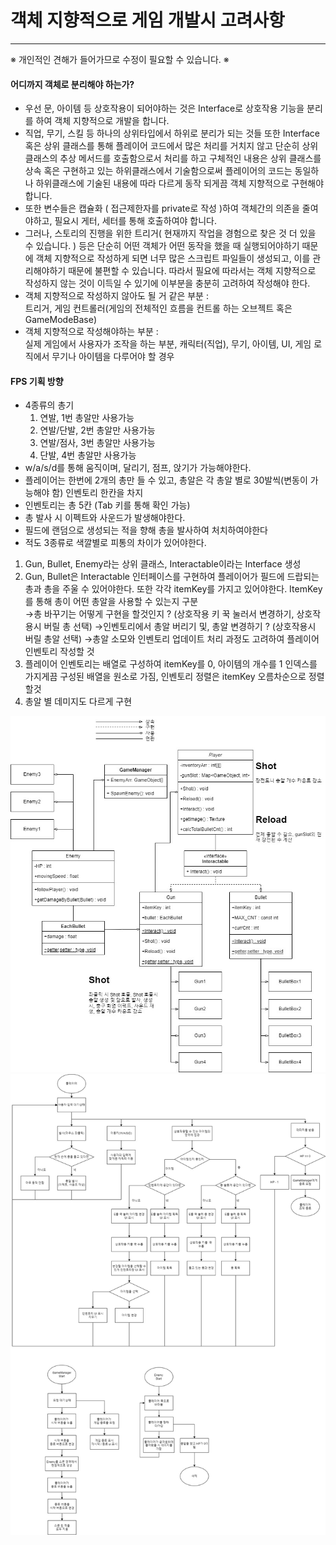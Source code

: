 # 객체 지향적으로 게임 개발시 고려사항
---
※ 개인적인 견해가 들어가므로 수정이 필요할 수 있습니다. ※

#### 어디까지 객체로 분리해야 하는가?
- 우선 문, 아이템 등 상호작용이 되어야하는 것은 Interface로 상호작용 기능을 분리를 하여 객체 지향적으로 개발을 합니다.
- 직업, 무기, 스킬 등 하나의 상위타입에서 하위로 분리가 되는 것들 또한 Interface 혹은 상위 클래스를 통해 플레이어 코드에서 많은 처리를 거치지 않고 단순히 상위 클래스의 추상 메서드를 호출함으로서 처리를 하고 구체적인 내용은 상위 클래스를 상속 혹은 구현하고 있는 하위클래스에서 기술함으로써 플레이어의 코드는 동일하나 하위클래스에 기술된 내용에 따라 다르게 동작 되게끔 객체 지향적으로 구현해야합니다.
- 또한 변수들은 캡슐화 ( 접근제한자를 private로 작성 )하여 객체간의 의존을 줄여야하고, 필요시 게터, 세터를 통해 호출하여야 합니다.
- 그러나, 스토리의 진행을 위한 트리거( 현재까지 작업을 경험으로 찾은 것 더 있을 수 있습니다. ) 등은 단순히 어떤 객체가 어떤 동작을 했을 때 실행되어야하기 때문에 객체 지향적으로 작성하게 되면 너무 많은 스크립트 파일들이 생성되고, 이를 관리해야하기 때문에 불편할 수 있습니다. 따라서 필요에 따라서는 객체 지향적으로 작성하지 않는 것이 이득일 수 있기에 이부분을 충분히 고려하여 작성해야 한다.
- 객체 지향적으로 작성하지 않아도 될 거 같은 부분 :<br/>
    트리거, 게임 컨트롤러(게임의 전체적인 흐름을 컨트롤 하는 오브젝트 혹은 GameModeBase)
- 객체 지향적으로 작성해야하는 부분 :<br/>
    실제 게임에서 사용자가 조작을 하는 부분, 캐릭터(직업), 무기, 아이템, UI, 게임 로직에서 무기나 아이템을 다루어야 할 경우

#### FPS 기획 방향
- 4종류의 총기
    1. 연발, 1번 총알만 사용가능
    2. 연발/단발, 2번 총알만 사용가능
    3. 연발/점사, 3번 총알만 사용가능
    4. 단발, 4번 총알만 사용가능
- w/a/s/d를 통해 움직이며, 달리기, 점프, 앉기가 가능해야한다.
- 플레이어는 한번에 2개의 총만 들 수 있고, 총알은 각 총알 별로 30발씩(변동이 가능해야 함) 인벤토리 한칸을 차지
- 인벤토리는 총 5칸 (Tab 키를 통해 확인 가능)
- 총 발사 시 이펙트와 사운드가 발생해야한다.
- 필드에 랜덤으로 생성되는 적을 향해 총을 발사하여 처치하여야한다
- 적도 3종류로 색깔별로 피통의 차이가 있어야한다.

1. Gun, Bullet, Enemy라는 상위 클래스, Interactable이라는 Interface 생성
2. Gun, Bullet은 Interactable 인터페이스를 구현하여 플레이어가 필드에 드랍되는 총과 총을 주울 수 있어야한다. 또한 각각 itemKey를 가지고 있어야한다. ItemKey를 통해 총이 어떤 총알을 사용할 수 있는지 구분<br/>
&rarr;총 바꾸기는 어떻게 구현을 할것인지 ? (상호작용 키 꾹 눌러서 변경하기, 상호작용시 버릴 총 선택)
&rarr;인벤토리에서 총알 버리기 및, 총알 변경하기 ? (상호작용시 버릴 총알 선택)
&rarr;총알 소모와 인벤토리 업데이트 처리 과정도 고려하여 플레이어 인벤토리 작성할 것
3. 플레이어 인벤토리는 배열로 구성하여 itemKey를 0, 아이템의 개수를 1 인덱스를 가지게끔 구성된 배열을 원소로 가짐, 인벤토리 정렬은 itemKey 오름차순으로 정렬할것
4. 총알 별 데미지도 다르게 구현

![클래스 다이어그램](/FPS.jpg)
![순서도 다이어그램](/FPS_순서.jpg)